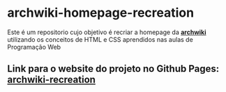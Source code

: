 # archwiki-homepage-recreation

Este é um repositorio cujo objetivo é recriar a homepage da [**archwiki**](https://wiki.archlinux.org) utilizando os conceitos de HTML e CSS aprendidos nas aulas de Programação Web

##  Link para o website do projeto no Github Pages: [**archwiki-recreation**](https://caioasmuniz.github.io/archwiki-homepage-recreation/) 


